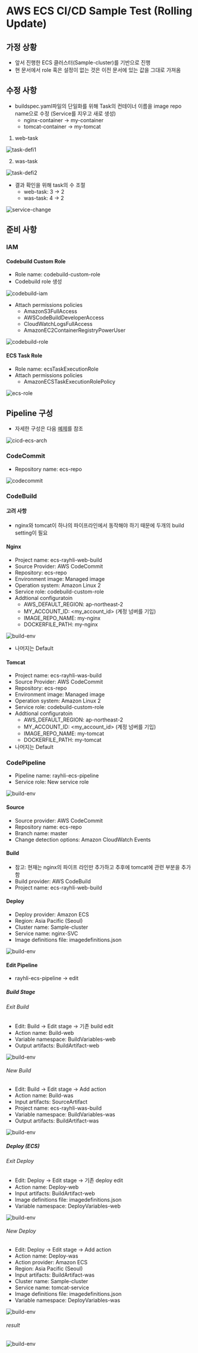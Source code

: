 # AWS ECS CI/CD Sample Test (Rolling Update)

## 가정 상황

- 앞서 진행한 ECS 클러스터(Sample-cluster)를 기반으로 진행
- 현 문서에서 role 혹은 설정이 없는 것은 이전 문서에 있는 값을 그대로 가져옴

## 수정 사항

- buildspec.yaml파일의 단일화를 위해 Task의 컨테이너 이름을 image repo name으로 수정 (Service를 지우고 새로 생성)
  - nginx-container -> my-container
  - tomcat-container -> my-tomcat

1. web-task

![task-defi1](../images/nginx-defi.png)

2. was-task

![task-defi2](../images/tomcat-defi.png)

- 결과 확인을 위해 task의 수 조절
  - web-task: 3 -> 2
  - was-task: 4 -> 2

![service-change](../images/service-change.png)

## 준비 사항

### IAM

#### Codebuild Custom Role

- Role name: codebuild-custom-role
- Codebuild role 생성

![codebuild-iam](../images/codebuild-iam.png)

- Attach permissions policies
  - AmazonS3FullAccess
  - AWSCodeBuildDeveloperAccess
  - CloudWatchLogsFullAccess
  - AmazonEC2ContainerRegistryPowerUser

![codebuild-role](../images/build-role.png)

#### ECS Task Role

- Role name: ecsTaskExecutionRole
- Attach permissions policies
  - AmazonECSTaskExecutionRolePolicy

![ecs-role](../images/ecs-role.png)



## Pipeline 구성

- 자세한 구성은 다음 [예제](https://github.com/toule/aws-cicd-sample)를 참조

![cicd-ecs-arch](../images/cicd-arch.png)

### CodeCommit

- Repository name: ecs-repo

![codecommit](../images/commit-setting.png)

### CodeBuild

#### 고려 사항

- nginx와 tomcat이 하나의 파이프라인에서 동작해야 하기 때문에 두개의 build setting이 필요

#### Nginx

- Project name: ecs-rayhli-web-build
- Source Provider: AWS CodeCommit
- Repository: ecs-repo
- Environment image: Managed image
- Operation system: Amazon Linux 2
- Service role: codebuild-custom-role
- Addtional configuratoin
  - AWS_DEFAULT_REGION: ap-northeast-2
  - MY_ACCOUNT_ID: <my_account_id> (계정 넘버를 기입)
  - IMAGE_REPO_NAME: my-nginx
  - DOCKERFILE_PATH: my-nginx

![build-env](../images/codebuild_env.png)

- 나머지는 Default

#### Tomcat

- Project name: ecs-rayhli-was-build
- Source Provider: AWS CodeCommit
- Repository: ecs-repo
- Environment image: Managed image
- Operation system: Amazon Linux 2
- Service role: codebuild-custom-role
- Addtional configuratoin
  - AWS_DEFAULT_REGION: ap-northeast-2
  - MY_ACCOUNT_ID: <my_account_id> (계정 넘버를 기입)
  - IMAGE_REPO_NAME: my-tomcat
  - DOCKERFILE_PATH: my-tomcat
- 나머지는 Default



### CodePipeline

- Pipeline name: rayhli-ecs-pipeline
- Service role: New service role

![build-env](../images/pipeline-1.png)

#### Source

- Source provider: AWS CodeCommit
- Repository name: ecs-repo
- Branch name: master
- Change detection options: Amazon CloudWatch Events

#### Build

- 참고: 현재는 nginx의 파이프 라인만 추가하고 추후에 tomcat에 관련 부분을 추가함
- Build provider: AWS CodeBuild
- Project name: ecs-rayhli-web-build

#### Deploy

- Deploy provider: Amazon ECS
- Region: Asia Pacific (Seoul)
- Cluster name: Sample-cluster
- Service name: nginx-SVC
- Image definitions file: imagedefinitions.json

![build-env](../images/pipeline-2.png)

#### Edit Pipeline

- rayhli-ecs-pipeline -> edit

##### Build Stage

###### Exit Build

- Edit: Build -> Edit stage -> 기존 build edit
- Action name: Build-web
- Variable namespace: BuildVariables-web
- Output artifacts: BuildArtifact-web

![build-env](../images/pipeline-3.png)

###### New Build

- Edit: Build -> Edit stage -> Add action
- Action name: Build-was
- Input artifacts: SourceArtifact
- Project name: ecs-rayhli-was-build
- Variable namespace: BuildVariables-was
- Output artifacts: BuildArtifact-was

![build-env](../images/pipeline-4.png)

##### Deploy (ECS)

###### Exit Deploy

- Edit: Deploy -> Edit stage -> 기존 deploy edit
- Action name: Deploy-web
- Input artifacts: BuildArtifact-web
- Image definitions file: imagedefinitions.json
- Variable namespace: DeployVariables-web

![build-env](../images/pipeline-5.png)

###### New Deploy

- Edit: Deploy -> Edit stage -> Add action
- Action name: Deploy-was
- Action provider: Amazon ECS
- Region: Asia Pacific (Seoul)
- Input artifacts: BuildArtifact-was
- Cluster name: Sample-cluster
- Service name: tomcat-service
- Image definitions file: imagedefinitions.json
- Variable namespace: DeployVariables-was

![build-env](../images/pipeline-6.png)

###### result

![build-env](../images/pipeline-7.png)